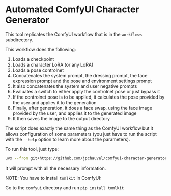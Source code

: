 # Automated ComfyUI Character Generator

This tool replicates the ComfyUI workflow that is in the `workflows`
subdirectory.

This workflow does the following:

1. Loads a checkpoint
2. Loads a character LoRA (or any LoRA)
3. Loads a pose controlnet
4. Concatenates the system prompt, the dressing prompt, the face expression
   prompt and the pose and environment settings prompt
5. It also concatenates the system and user negative prompts
6. Evaluates a switch to either apply the controlnet pose or just bypass it
7. If the controlnet pose is to be applied, it calculates the pose provided by
   the user and applies it to the generation
8. Finally, after generation, it does a face swap, using the face image
   provided by the user, and applies it to the generated image
9. It then saves the image to the output directory

The script does exactly the same thing as the ComfyUI workflow but it allows
configuration of some parameters (you just have to run the script with the
`--help` option to learn more about the parameters).

To run this tool, just type:

```sh
uvx --from git+https://github.com/jpchauvel/comfyui-character-generator comfyui-character-generator --help
```

It will prompt with all the necessary information.

NOTE: You have to install `tomlkit` in ComfyUI:

Go to the `comfyui` directory and run `pip install tomlkit`

